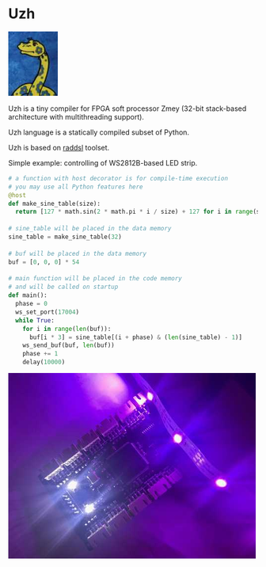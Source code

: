 # Uzh

<img src="doc/uzh.jpg" width="100">

Uzh is a tiny compiler for FPGA soft processor Zmey (32-bit stack-based architecture with multithreading support).

Uzh language is a statically compiled subset of Python.

Uzh is based on [raddsl](https://github.com/true-grue/raddsl) toolset.

Simple example: controlling of WS2812B-based LED strip.

```python
# a function with host decorator is for compile-time execution
# you may use all Python features here
@host
def make_sine_table(size):
  return [127 * math.sin(2 * math.pi * i / size) + 127 for i in range(size)]

# sine_table will be placed in the data memory
sine_table = make_sine_table(32)

# buf will be placed in the data memory
buf = [0, 0, 0] * 54

# main function will be placed in the code memory
# and will be called on startup
def main():
  phase = 0
  ws_set_port(17004)
  while True:
    for i in range(len(buf)):
      buf[i * 3] = sine_table[(i + phase) & (len(sine_table) - 1)]
    ws_send_buf(buf, len(buf))
    phase += 1
    delay(10000)
```

![board](doc/board.jpg)
